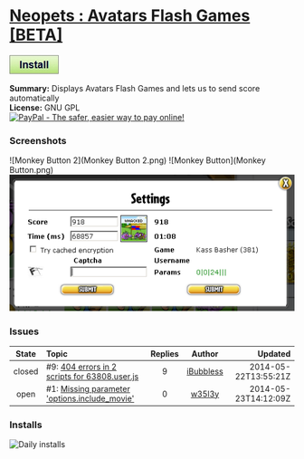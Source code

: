 # [Neopets : Avatars Flash Games [BETA]](.)

[![Install](../../resources/image/install_button.jpg)](../../../../raw/master/scripts/Neopets_Avatars_Flash_Games_[BETA]/127882.user.js)

**Summary:** Displays Avatars Flash Games and lets us to send score automatically<br />
**License:** GNU GPL<br />
[![PayPal - The safer, easier way to pay online!](https://www.paypalobjects.com/en_US/i/btn/btn_donate_SM.gif "PayPal - The safer, easier way to pay online!")](http://goo.gl/Fv19S)

### Screenshots
![Monkey Button 2](Monkey Button 2.png)
![Monkey Button](Monkey Button.png)
![Settings](Settings.png)


### Issues
State|Topic|Replies|Author|Updated
:---:|:---|:---:|:---:|---:
closed|#9: [404 errors in 2 scripts for 63808.user.js](https://github.com/w35l3y/userscripts/issues/9)|9|[iBubbless](https://github.com/iBubbless)|2014-05-22T13:55:21Z
open|#1: [Missing parameter 'options.include_movie'](https://github.com/w35l3y/userscripts/issues/1)|0|[w35l3y](https://github.com/w35l3y)|2014-05-23T14:12:09Z

### Installs
![Daily installs](http://gm.wesley.eti.br/count.php?id=scripts/scripts/Neopets_Avatars_Flash_Games_[BETA]/127882.user.js&type=image)
